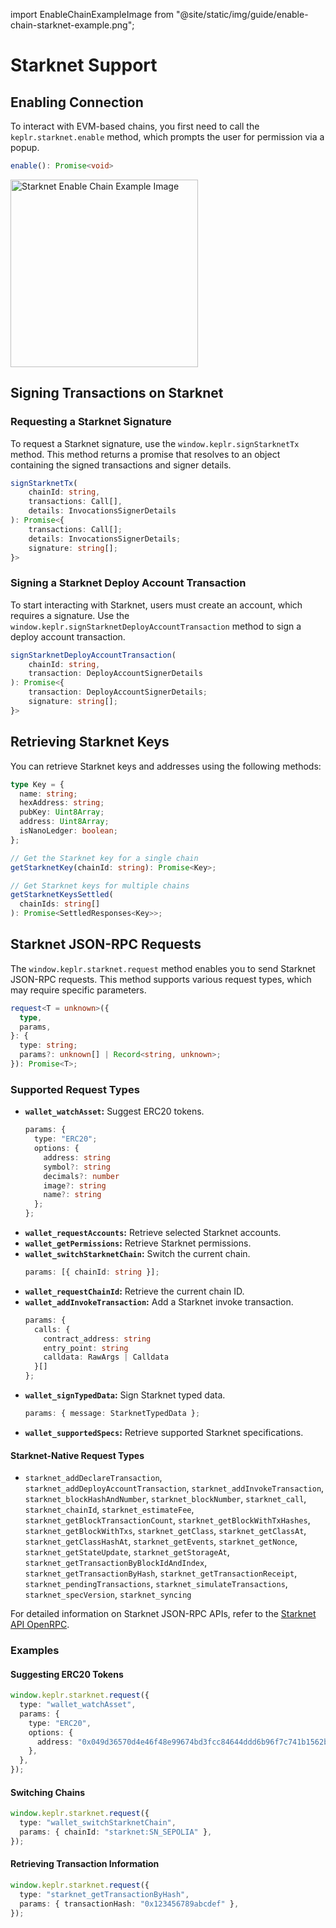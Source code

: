 import EnableChainExampleImage from "@site/static/img/guide/enable-chain-starknet-example.png";

# Starknet Support

## Enabling Connection

To interact with EVM-based chains, you first need to call the `keplr.starknet.enable` method, which prompts the user for permission via a popup.

```typescript
enable(): Promise<void>
```

<img
  src={EnableChainExampleImage}
  width="300"
  alt="Starknet Enable Chain Example Image"
/>


## Signing Transactions on Starknet

### Requesting a Starknet Signature

To request a Starknet signature, use the `window.keplr.signStarknetTx` method. This method returns a promise that resolves to an object containing the signed transactions and signer details.

```typescript
signStarknetTx(
    chainId: string,
    transactions: Call[],
    details: InvocationsSignerDetails
): Promise<{
    transactions: Call[];
    details: InvocationsSignerDetails;
    signature: string[];
}>
```

### Signing a Starknet Deploy Account Transaction

To start interacting with Starknet, users must create an account, which requires a signature. Use the `window.keplr.signStarknetDeployAccountTransaction` method to sign a deploy account transaction.

```typescript
signStarknetDeployAccountTransaction(
    chainId: string,
    transaction: DeployAccountSignerDetails
): Promise<{
    transaction: DeployAccountSignerDetails;
    signature: string[];
}>
```

## Retrieving Starknet Keys

You can retrieve Starknet keys and addresses using the following methods:

```typescript
type Key = {
  name: string;
  hexAddress: string;
  pubKey: Uint8Array;
  address: Uint8Array;
  isNanoLedger: boolean;
};

// Get the Starknet key for a single chain
getStarknetKey(chainId: string): Promise<Key>;

// Get Starknet keys for multiple chains
getStarknetKeysSettled(
  chainIds: string[]
): Promise<SettledResponses<Key>>;
```

## Starknet JSON-RPC Requests

The `window.keplr.starknet.request` method enables you to send Starknet JSON-RPC requests. This method supports various request types, which may require specific parameters.

```typescript
request<T = unknown>({
  type,
  params,
}: {
  type: string;
  params?: unknown[] | Record<string, unknown>;
}): Promise<T>;
```

### Supported Request Types

- **`wallet_watchAsset`:** Suggest ERC20 tokens.
  ```typescript
  params: {
    type: "ERC20";
    options: {
      address: string
      symbol?: string
      decimals?: number
      image?: string
      name?: string
    };
  };
  ```
- **`wallet_requestAccounts`:** Retrieve selected Starknet accounts.
- **`wallet_getPermissions`:** Retrieve Starknet permissions.
- **`wallet_switchStarknetChain`:** Switch the current chain.
  ```typescript
  params: [{ chainId: string }];
  ```
- **`wallet_requestChainId`:** Retrieve the current chain ID.
- **`wallet_addInvokeTransaction`:** Add a Starknet invoke transaction.
  ```typescript
  params: {
    calls: {
      contract_address: string
      entry_point: string
      calldata: RawArgs | Calldata
    }[]
  };
  ```
- **`wallet_signTypedData`:** Sign Starknet typed data.
  ```typescript
  params: { message: StarknetTypedData };
  ```
- **`wallet_supportedSpecs`:** Retrieve supported Starknet specifications.

#### Starknet-Native Request Types

- `starknet_addDeclareTransaction`, `starknet_addDeployAccountTransaction`, `starknet_addInvokeTransaction`, `starknet_blockHashAndNumber`, `starknet_blockNumber`, `starknet_call`, `starknet_chainId`, `starknet_estimateFee`, `starknet_getBlockTransactionCount`, `starknet_getBlockWithTxHashes`, `starknet_getBlockWithTxs`, `starknet_getClass`, `starknet_getClassAt`, `starknet_getClassHashAt`, `starknet_getEvents`, `starknet_getNonce`, `starknet_getStateUpdate`, `starknet_getStorageAt`, `starknet_getTransactionByBlockIdAndIndex`, `starknet_getTransactionByHash`, `starknet_getTransactionReceipt`, `starknet_pendingTransactions`, `starknet_simulateTransactions`, `starknet_specVersion`, `starknet_syncing`

For detailed information on Starknet JSON-RPC APIs, refer to the [Starknet API OpenRPC](https://github.com/starkware-libs/starknet-specs/blob/master/api/starknet_api_openrpc.json).

### Examples

#### Suggesting ERC20 Tokens

```typescript
window.keplr.starknet.request({
  type: "wallet_watchAsset",
  params: {
    type: "ERC20",
    options: {
      address: "0x049d36570d4e46f48e99674bd3fcc84644ddd6b96f7c741b1562b82f9e004dc7", // ETH Contract address
    },
  },
});
```

#### Switching Chains

```typescript
window.keplr.starknet.request({
  type: "wallet_switchStarknetChain",
  params: { chainId: "starknet:SN_SEPOLIA" },
});
```

#### Retrieving Transaction Information

```typescript
window.keplr.starknet.request({
  type: "starknet_getTransactionByHash",
  params: { transactionHash: "0x123456789abcdef" },
});
```
